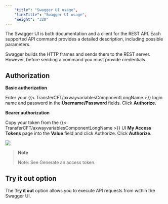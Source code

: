 ```yaml
---
    "title": "Swagger UI usage",
    "linkTitle": "Swagger UI usage",
    "weight": "320"
---
```

The Swagger UI is both documentation and a client for the REST API. Each supported API command provides a detailed description, including possible parameters.

Swagger builds the HTTP frames and sends them to the REST server. However, before sending a command you must provide credentials.

Authorization
-------------

****Basic authorization****

Enter your {{< TransferCFT/axwayvariablesComponentLongName  >}} login name and password in the **Username/Password** fields. Click **Authorize**.

****Bearer authorization****

Copy your token from the {{< TransferCFT/axwayvariablesComponentLongName  >}} UI ****My Access Tokens**** page into the ****Value**** field and click Authorize. Click **Authorize**.

![](/Images/TransferCFT/authorization_swagger.png)

> **Note**
>
> Note: See Generate an access token.

Try it out option
-----------------

The ******Try it out****** option allows you to execute API requests from within the Swagger UI.
